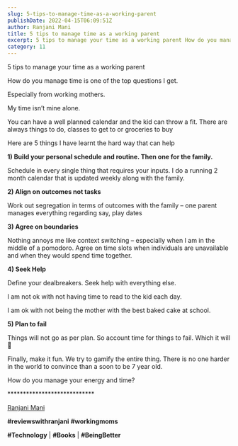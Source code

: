 ```yaml
---
slug: 5-tips-to-manage-time-as-a-working-parent
publishDate: 2022-04-15T06:09:51Z
author: Ranjani Mani
title: 5 tips to manage time as a working parent 
excerpt: 5 tips to manage your time as a working parent How do you manage time is one of the top questions I get. Especially from working mothers. My time isn’t mine alone. You can have a well planned calendar and the kid can throw a fit. There are always things to do, classes to get  ... 
category: 11
---
```


5 tips to manage your time as a working parent

How do you manage time is one of the top questions I get.

Especially from working mothers.

My time isn’t mine alone.

You can have a well planned calendar and the kid can throw a fit. There are always things to do, classes to get to or groceries to buy

Here are 5 things I have learnt the hard way that can help

**1) Build your personal schedule and routine. Then one for the family.**

Schedule in every single thing that requires your inputs. I do a running 2 month calendar that is updated weekly along with the family.

**2) Align on outcomes not tasks**

Work out segregation in terms of outcomes with the family – one parent manages everything regarding say, play dates

**3) Agree on boundaries**

Nothing annoys me like context switching – especially when I am in the middle of a pomodoro. Agree on time slots when individuals are unavailable and when they would spend time together.

**4) Seek Help**

Define your dealbreakers. Seek help with everything else.

I am not ok with not having time to read to the kid each day.

I am ok with not being the mother with the best baked cake at school.

**5) Plan to fail**

Things will not go as per plan. So account time for things to fail. Which it will 🙂

Finally, make it fun. We try to gamify the entire thing. There is no one harder in the world to convince than a soon to be 7 year old.

How do you manage your energy and time?

\*\*\*\*\*\*\*\*\*\*\*\*\*\*\*\*\*\*\*\*\*\*\*\*\*\*\*\*

[Ranjani Mani](https://www.linkedin.com/feed/#)

**#reviewswithranjani** **#workingmoms**

**#Technology** | **#Books** | **#BeingBetter**